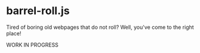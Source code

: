 # barrel-roll.js
Tired of boring old webpages that do not roll? Well, you've come to the right place!

WORK IN PROGRESS
